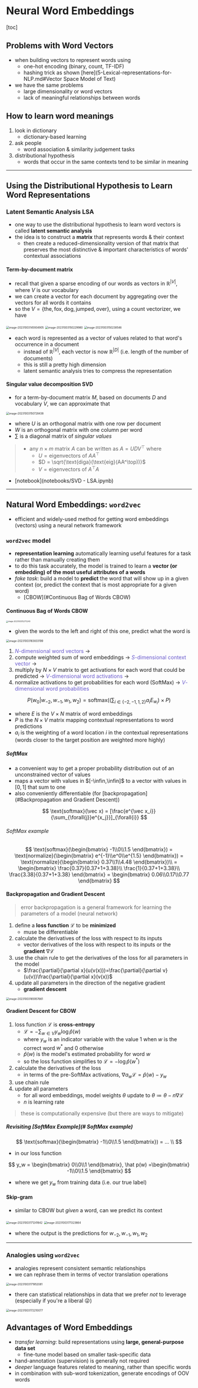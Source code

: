 # Neural Word Embeddings

[toc]

## Problems with Word Vectors

- when building vectors to represent words using
  - one-hot encoding (binary, count, TF-IDF)
  - hashing trick as shown [here](5-Lexical-representations-for-NLP.md#Vector Space Model of Text) 
- we have the same problems
  - large dimensionality or word vectors
  - lack of meaningful relationships between words

## How to learn word meanings

1. look in dictionary 
   - dictionary-based learning
2. ask people 
   - word association & similarity judgement tasks
3. distributional hypothesis 
   - words that occur in the same contexts tend to be similar in meaning

---

## Using the Distributional Hypothesis to Learn Word Representations

### Latent Semantic Analysis LSA

- one way to use the distributional hypothesis to learn word vectors is called **latent semantic analysis**
- the idea is to construct a **matrix** that represents words & their context
  - then create a reduced-dimensionality version of that matrix that preserves the most distinctive & important characteristics of words' contextual associations

#### Term-by-document matrix

- recall that given a sparse encoding of our words as vectors in $\mathbb R^{|V|}$, where $V$ is our vocabulary
- we can create a vector for each document by aggregating over the vectors for all words it contains
- so the $V=\{\text{the},\text{fox},\text{dog},\text{jumped},\text{over}\}$, using a count vectorizer, we have

<img src="images/image-20231003145934905.png" alt="image-20231003145934905" style="zoom:50%;" />

<img src="images/image-20231003150229980.png" alt="image-20231003150229980" style="zoom:50%;" />

<img src="images/image-20231003150238546.png" alt="image-20231003150238546" style="zoom:50%;" />

- each word is represented as a vector of values related to that word's occurrence in a document 
  - instead of $\mathbb{R}^{|V|}$, each vector is now $\mathbb{R}^{|D|}$ (i.e. length of the number of documents)
  - this is still a pretty high dimension
  - latent semantic analysis tries to compress the representation 

#### Singular value decomposition SVD

- for a term-by-document matrix $M$, based on documents $D$ and vocabulary $V$, we can approximate that

<img src="images/image-20231003150728438.png" alt="image-20231003150728438" style="zoom:50%;" />

- where $U$ is an orthogonal matrix with one row per document
- $W$ is an orthogonal matrix with one column per word
- $\sum$ is a diagonal matrix of *singular values*

> - any $n \times m$ matrix $A$ can be written as $A = UDV^\top$ where
>   - $U = \text{eigenvectors of }AA^\top$
>   - $D = \sqrt{\text{diga}(\text{eig}(AA^\top))}$
>   - $V = \text{eigenvectors of } A^\top A$

- [notebook](notebooks/SVD - LSA.ipynb)

---

## Natural Word Embeddings: `word2vec`

- efficient and widely-used method for getting word embeddings (vectors) using a neural network framework

### `word2vec` model

- **representation learning** automatically learning useful features for a task rather than manually creating them
- to do this task accurately, the model is trained to learn a **vector (or embedding) of the most useful attributes of a words**
- *fake task*: build a model to **predict** the word that will show up in a given context (or, predict the context that is most appropriate for a given word) 
  - [CBOW](#Continuous Bag of Words CBOW)


#### Continuous Bag of Words CBOW

<img src="images/image-20231003152713243.png" alt="image-20231003152713243" style="zoom: 33%;" />

- given the words to the left and right of this one, predict what the word is

<img src="images/image-20231003163833199.png" alt="image-20231003163833199" style="zoom:50%;" />

1. <span style="color:SlateBlue">$N$-dimensional word vectors</span> → 
2. compute weighted sum of word embeddings → <span style="color:SlateBlue">$S$-dimensional context vector</span> → 
3. multiply by $N \times V$ matrix to get activations for each word that could be predicted → <span style="color:SlateBlue">$V$-dimensional word activations</span> →
4. normalize activations to get probabilities for each word (SoftMax) →  <span style="color:SlateBlue">$V$-dimensional word probabilities</span> 

$$
P(w_0|w_{-2},w_{-1},w_1,w_2) = \text{softmax}((\sum_{i\in\{-2,-1,1,2\}} a_i E_{w_i})\times P)
$$

- where $E$ is the $V \times N$ matrix of word embeddings
- $P$ is the $N \times V$ matrix mapping contextual representations to word predictions
- $a_i$ is the weighting of a word location $i$ in the contextual representations (words closer to the target position are weighted more highly)

##### SoftMax

- a convenient way to get a proper probability distribution out of an unconstrained vector of values
- maps a vector with values in $[-\infin,\infin]$ to a vector with values in $[0,1]$ that sum to one
- also conveniently differentiable (for [backpropagation](#Backpropagation and Gradient Descent))

$$
\text{softmax}(\vec x) = [\frac{e^{\vec x_i}}{\sum_{\forall{j}}e^{x_j}}]_{\forall{i}}
$$

######  SoftMax example

$$
\text{softmax}(\begin{bmatrix}
-1\\0\\1.5
\end{bmatrix})
= \text{normalize}(\begin{bmatrix}
e^{-1}\\e^0\\e^{1.5}
\end{bmatrix})
= \text{normalize}(\begin{bmatrix}
0.37\\1\\4.48
\end{bmatrix})\\
= \begin{bmatrix}
\frac{0.37}{0.37+1+3.38}\\
\frac{1}{0.37+1+3.38}\\
\frac{3.38}{0.37+1+3.38}
\end{bmatrix}
= \begin{bmatrix}
0.06\\0.17\\0.77
\end{bmatrix}
$$

#### Backpropagation and Gradient Descent

> error backpropagation is a general framework for learning the parameters of a model (neural network)

1. define a **loss function** $\mathcal L$ to be **minimized**
   - muse be differentiable
2. calculate the derivatives of the loss with respect to its inputs
   - vector derivatives of the loss with respect to its inputs or the **gradient** $\nabla \mathcal L$
3. use the chain rule to get the derivatives of the loss for all parameters in the model
   - $\frac{\partial}{\partial x}(u(v(x)))=\frac{\partial}{\partial v}(u(v))\frac{\partial}{\partial x}(v(x))$
4. update all parameters in the direction of the negative gradient
   - **gradient descent**

<img src="images/image-20231003165957661.png" alt="image-20231003165957661" style="zoom:50%;" />

#### Gradient Descent for CBOW

1. loss function $\mathcal L$ is **cross-entropy**
   - $\mathcal L = - \sum_{w\in V} y_w \log \hat p(w)$
   - where $y_w$ is an indicator variable with the value 1 when $w$ is the correct word $w^*$ and 0 otherwise
   - $\hat p(w)$ is the model's estimated probability for word $w$
   - so the loss function simplifies to $\mathcal L = -\log \hat p(w^*)$
2. calculate the derivatives of the loss
   - in terms of the pre-SoftMax activations, $\nabla a_w \mathcal L = \hat p(w) - y_w$
3. use chain rule
4. update all parameters
   - for all word embeddings, model weights $\theta$ update to $\theta \coloneqq \theta - n \nabla \mathcal L$
   - $n$ is learning rate

> these is computationally expensive (but there are ways to mitigate)

##### Revisiting [SoftMax Example](# SoftMax example)

$$
\text{softmax}(\begin{bmatrix}
-1\\0\\1.5
\end{bmatrix})
= ... \\
$$

- in our loss function

$$
y_w = \begin{bmatrix}
0\\0\\1
\end{bmatrix},
\hat p(w) =\begin{bmatrix}
-1\\0\\1.5
\end{bmatrix}
$$

- where we get $y_w$ from training data (i.e. our true label)

#### Skip-gram

- similar to CBOW but *given* a word, can we predict its context

<img src="images/image-20231003171241642.png" alt="image-20231003171241642" style="zoom:50%;" />

<img src="images/image-20231003171323664.png" alt="image-20231003171323664" style="zoom:50%;" />

- where the output is the predictions for $w_{-2},w_{-1},w_1,w_2$

---

### Analogies using `word2vec` 

- analogies represent consistent semantic relationships
- we can rephrase them in terms of vector translation operations

<img src="images/image-20231003171952081.png" alt="image-20231003171952081" style="zoom:50%;" />

- there can statistical relationships in data that we prefer *not* to leverage (especially if you're a liberal 😜) 

<img src="images/image-20231003172210077.png" alt="image-20231003172210077" style="zoom:50%;" />

## Advantages of Word Embeddings

- *transfer learning*: build representations using **large, general-purpose data set**
  - fine-tune model based on smaller task-specific data
- hand-annotation (supervision) is generally not required
- *deeper* language features related to meaning, rather than specific words
- in combination with sub-word tokenization, generate encodings of OOV words


